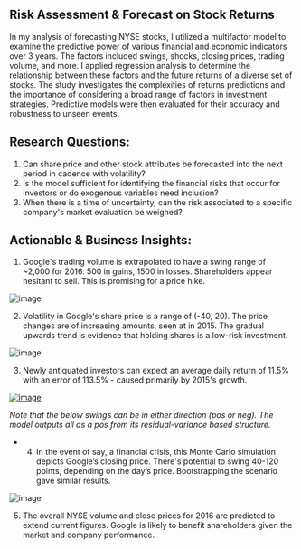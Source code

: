 ## Risk Assessment & Forecast on Stock Returns
In my analysis of forecasting NYSE stocks, I utilized a multifactor model to examine the predictive power of various financial and economic indicators over 3 years. The factors included swings, shocks, closing prices, trading volume, and more. I applied regression analysis to determine the relationship between these factors and the future returns of a diverse set of stocks. The study investigates the complexities of returns predictions and the importance of considering a broad range of factors in investment strategies. Predictive models were then evaluated for their accuracy and robustness to unseen events.

## Research Questions:
1. Can share price and other stock attributes be forecasted into the next period in cadence with volatility?
2. Is the model sufficient for identifying the financial risks that occur for investors or do exogenous variables need inclusion?
3. When there is a time of uncertainty, can the risk associated to a specific company's market evaluation be weighed?

## Actionable & Business Insights:
1. Google's trading volume is extrapolated to have a swing range of ~2,000 for 2016. 500 in gains, 1500 in losses. Shareholders appear hesitant to sell. This is promising for a price hike.

![image](https://github.com/kinsiv/RiskAssessment_Forecast_Stocks/assets/89998643/9402680d-3df4-450d-8131-d03b66c8dd7c)


2. Volatility in Google's share price is a range of (-40, 20). The price changes are of increasing amounts, seen at in 2015. The gradual upwards trend is evidence that holding shares is a low-risk investment.

![image](https://github.com/kinsiv/RiskAssessment_Forecast_Stocks/assets/89998643/bc43114c-8a08-4a9e-af61-f29340cad702)


3. Newly antiquated investors can expect an average daily return of 11.5% with an error of 113.5% - caused primarily by 2015's growth.

[![image](https://github.com/kinsiv/RiskAssessment_Forecast_Stocks/assets/89998643/391f1dac-2aad-48ed-9cf0-2cb9de490a99)](https://gyazo.com/5dcfd7daaba7ea4333475cd98bf9656e)


*Note that the below swings can be in either direction (pos or neg). The model outputs all as a pos from its residual-variance based structure.*
* 4. In the event of say, a financial crisis, this Monte Carlo simulation depicts Google’s closing price. There's potential to swing 40-120 points, depending on the day’s price. Bootstrapping the scenario gave similar results.

![image](https://github.com/kinsiv/RiskAssessment_Forecast_Stocks/assets/89998643/7e6fcd5a-edaf-484d-bd76-96cac7ef5bd2)

  
5.  The overall NYSE volume and close prices for 2016 are predicted to extend current figures. Google is likely to benefit shareholders given the market and company performance.
